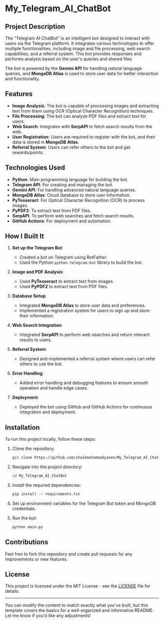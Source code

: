 # My_Telegram_AI_ChatBot

## Project Description

The "Telegram AI ChatBot" is an intelligent bot designed to interact with users via the Telegram platform. It integrates various technologies to offer multiple functionalities, including image and file processing, web search capabilities, and a referral system. This bot provides responses and performs analysis based on the user's queries and shared files. 

The bot is powered by the **Gemini API** for handling natural language queries, and **MongoDB Atlas** is used to store user data for better interaction and functionality.

## Features
- **Image Analysis**: The bot is capable of processing images and extracting text from them using OCR (Optical Character Recognition) techniques.
- **File Processing**: The bot can analyze PDF files and extract text for users.
- **Web Search**: Integrates with **SerpAPI** to fetch search results from the web.
- **User Registration**: Users are required to register with the bot, and their data is stored in **MongoDB Atlas**.
- **Referral System**: Users can refer others to the bot and get rewards/points.

## Technologies Used
- **Python**: Main programming language for building the bot.
- **Telegram API**: For creating and managing the bot.
- **Gemini API**: For handling advanced natural language queries.
- **MongoDB Atlas**: Cloud database to store user information.
- **PyTesseract**: For Optical Character Recognition (OCR) to process images.
- **PyPDF2**: To extract text from PDF files.
- **SerpAPI**: To perform web searches and fetch search results.
- **GitHub Actions**: For deployment and automation.

## How I Built It

1. **Set up the Telegram Bot**:
    - Created a bot on Telegram using BotFather.
    - Used the Python `python-telegram-bot` library to build the bot.

2. **Image and PDF Analysis**:
    - Used **PyTesseract** to extract text from images.
    - Used **PyPDF2** to extract text from PDF files.

3. **Database Setup**:
    - Integrated **MongoDB Atlas** to store user data and preferences.
    - Implemented a registration system for users to sign up and store their information.

4. **Web Search Integration**:
    - Integrated **SerpAPI** to perform web searches and return relevant results to users.

5. **Referral System**:
    - Designed and implemented a referral system where users can refer others to use the bot.

6. **Error Handling**:
    - Added error handling and debugging features to ensure smooth operation and handle edge cases.

7. **Deployment**:
    - Deployed the bot using GitHub and GitHub Actions for continuous integration and deployment.

## Installation

To run this project locally, follow these steps:

1. Clone the repository:
   ```bash
   git clone https://github.com/shaikmohammadyasen/My_Telegram_AI_ChatBot.git
   ```

2. Navigate into the project directory:
   ```bash
   cd My_Telegram_AI_ChatBot
   ```

3. Install the required dependencies:
   ```bash
   pip install -r requirements.txt
   ```

4. Set up environment variables for the Telegram Bot token and MongoDB credentials.

5. Run the bot:
   ```bash
   python main.py
   ```

## Contributions

Feel free to fork this repository and create pull requests for any improvements or new features.

## License

This project is licensed under the MIT License - see the [LICENSE](LICENSE) file for details.

---

You can modify the content to match exactly what you've built, but this template covers the basics for a well-organized and informative README. Let me know if you'd like any adjustments!
